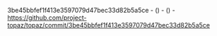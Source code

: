 3be45bbfef1f413e3597079d47bec33d82b5a5ce -  () -  () - https://github.com/project-topaz/topaz/commit/3be45bbfef1f413e3597079d47bec33d82b5a5ce

